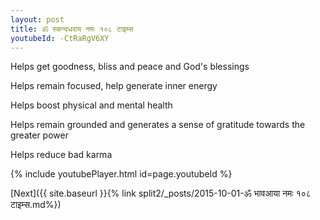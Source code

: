 ```yaml
---
layout: post
title: ॐ स्कन्दधराय नमः १०८ टाइम्स
youtubeId: -CtRaRgV6XY
---
```

 
 
Helps get goodness, bliss and peace and God's blessings
 
Helps remain focused, help generate inner energy 
 
Helps boost physical and mental health 
 
Helps remain grounded and generates a sense of gratitude towards the greater power 
 
Helps reduce bad karma
 
 
 
 


{% include youtubePlayer.html id=page.youtubeId %}
 
[Next]({{ site.baseurl }}{% link  split2/_posts/2015-10-01-ॐ भावआया नमः १०८ टाइम्स.md%})
 
